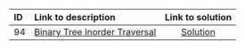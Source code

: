 | ID | Link to description | Link to solution
|:---|:---|:---:|
| 94 | [Binary Tree Inorder Traversal](https://leetcode.com/problems/binary-tree-inorder-traversal/) | [Solution](https://github.com/versenyi98/leetcode-solutions/tree/main/solutions/0094.%20Binary%20Tree%20Inorder%20Traversal)|
